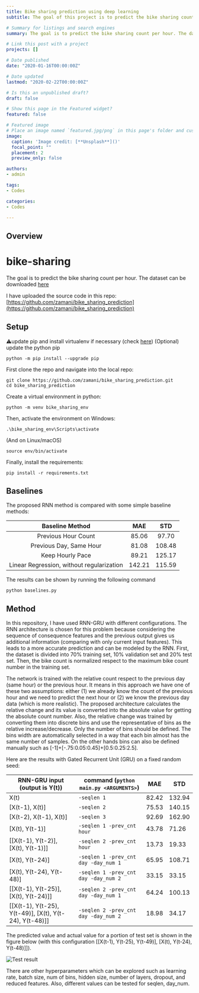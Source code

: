 ```yaml
---
title: Bike sharing prediction using deep learning
subtitle: The goal of this project is to predict the bike sharing count per hour

# Summary for listings and search engines
summary: The goal is to predict the bike sharing count per hour. The dataset can be found here (https://archive.ics.uci.edu/ml/datasets/Bike+Sharing+Dataset.)

# Link this post with a project
projects: []

# Date published
date: "2020-01-16T00:00:00Z"

# Date updated
lastmod: "2020-02-22T00:00:00Z"

# Is this an unpublished draft?
draft: false

# Show this page in the Featured widget?
featured: false

# Featured image
# Place an image named `featured.jpg/png` in this page's folder and customize its options here.
image:
  caption: 'Image credit: [**Unsplash**]()'
  focal_point: ""
  placement: 2
  preview_only: false

authors:
- admin

tags:
- Codes

categories:
- Codes

---
```


## Overview


# bike-sharing
The goal is to predict the bike sharing count per hour. The dataset can be downloaded [here](https://archive.ics.uci.edu/ml/datasets/Bike+Sharing+Dataset.) 

I have uploaded the source code in this repo:
[https://github.com/zamani/bike_sharing_prediction](https://github.com/zamani/bike_sharing_prediction)

## Setup
:warning:update pip and install virtualenv if necessary (check [here](https://packaging.python.org/en/latest/guides/installing-using-pip-and-virtual-environments/))
(Optional) update the python pip
```
python -m pip install --upgrade pip
```
First clone the repo and navigate into the local repo:
```
git clone https://github.com/zamani/bike_sharing_prediction.git
cd bike_sharing_prediction
```

Create a virtual environment in python:
```
python -m venv bike_sharing_env
```
Then, activate the environment on Windows:
```
.\bike_sharing_env\Scripts\activate
```
(And on Linux/macOS)
```
source env/bin/activate
```
Finally, install the requirements:
```
pip install -r requirements.txt
``` 

## Baselines
The proposed RNN method is compared with some simple baseline methods:
 
|              Baseline Method              |   MAE  |   STD  |
|:-----------------------------------------:|:------:|:------:|
|            Previous Hour Count            |  85.06 |  97.70 |
|          Previous Day, Same Hour          |  81.08 |  108.48|
|              Keep Hourly Pace             | 89.21  | 125.17 |
| Linear Regression, without regularization | 142.21 | 115.59 |


The results can be shown by running the following command
```
python baselines.py
```
## Method
In this repository, I have used RNN-GRU with different configurations. The RNN architecture is chosen for this problem because considering the sequence of consequence features and the previous output gives us additional information (comparing with only current input features). This leads to a more accurate prediction and can be modeled by the RNN. First, the dataset is divided into 70% training set, 10% validation set and 20% test set. Then, the bike count is normalized respect to the maximum bike count number in the training set. 

The network is trained with the relative count respect to the previous day (same hour) or the previous hour. It means in this approach we have one of these two assumptions: either (1) we already know the count of the previous hour and we need to predict the next hour or (2) we know the previous day data (which is more realistic). The proposed architecture calculates the relative change and its value is converted into the absolute value for getting the absolute count number. Also, the relative change was trained by converting them into discrete bins and use the representative of bins as the relative increase/decrease. Only the number of bins should be defined. The bins width are automatically selected in a way that each bin almost has the same number of samples. On the other hands bins can also be defined manually such as [-1]+[-.75:0.05:0.45]+[0.5:0.25:2.5].
 
Here are the results with Gated Recurrent Unit (GRU) on a fixed random seed: 

| RNN-GRU input (output is Y(t))                         | command (`python main.py <ARGUMENTS>`) | MAE     | STD      |
|--------------------------------------------------------|---------------------------------------------------|---------|----------|
| X(t)                                                   | `-seqlen 1`                          |  82.42 | 132.94 |
| [X(t-1), X(t)]                                         | `-seqlen 2`                          |  75.53 | 140.15 |
| [X(t-2), X(t-1), X(t)]                                 | `-seqlen 3`                          | 92.69 |  162.90 |
| [X(t), Y(t-1)]                                         | `-seqlen 1 -prev_cnt hour`           |  43.78 |  71.26  |
| [[X(t-1), Y(t-2)], [X(t), Y(t-1)]]                     | `-seqlen 2 -prev_cnt hour`           | 13.73 |  19.33 |
| [X(t), Y(t-24)]                                        | `-seqlen 1 -prev_cnt day -day_num 1` | 65.95 | 108.71 |
| [X(t), Y(t-24), Y(t-48)]                               | `-seqlen 1 -prev_cnt day -day_num 2` | 33.15 |  33.15  |
| [[X(t-1), Y(t-25)], [X(t), Y(t-24)]]                   | `-seqlen 2 -prev_cnt day -day_num 1` | 64.24 |  100.13  |
| [[X(t-1), Y(t-25), Y(t-49)], [X(t), Y(t-24), Y(t-48)]] | `-seqlen 2 -prev_cnt day -day_num 2` | 18.98 |  34.17  |

The predicted value and actual value for a portion of test set is shown in the figure below (with this configuration
[[X(t-1), Y(t-25), Y(t-49)], [X(t), Y(t-24), Y(t-48)]]).
<!--- ![result](Figure_1.png) -->
 
![Test result](test_results.gif)


There are other hyperparameters which can be explored such as learning rate, batch size, num of bins, hidden size, number of layers, dropout, and reduced features. Also, different values can be tested for seqlen, day_num.

